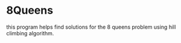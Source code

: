 # 8Queens
this  program helps find  solutions for the 8 queens problem using hill climbing algorithm. 
